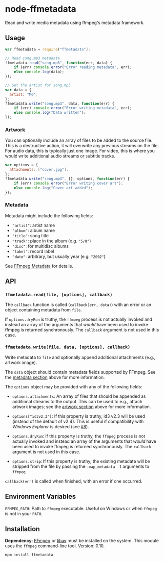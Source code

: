 # node-ffmetadata

Read and write media metadata using ffmpeg's metadata framework.

## Usage

```js
var ffmetadata = require("ffmetadata");

// Read song.mp3 metadata
ffmetadata.read("song.mp3", function(err, data) {
	if (err) console.error("Error reading metadata", err);
	else console.log(data);
});

// Set the artist for song.mp3
var data = {
  artist: "Me",
};
ffmetadata.write("song.mp3", data, function(err) {
	if (err) console.error("Error writing metadata", err);
	else console.log("Data written");
});

```
### Artwork

You can optionally include an array of files to be added to the source
file. This is a destructive action, it will overwrite any previous
streams on the file. For audio data, this is typically just one image.
For video, this is where you would write additional audio streams or
subtitle tracks.

```js
var options = {
  attachments: ["cover.jpg"],
};
ffmetadata.write("song.mp3", {}, options, function(err) {
	if (err) console.error("Error writing cover art");
	else console.log("Cover art added");
});
```
### Metadata

Metadata might include the following fields:

 * `"artist"`: artist name
 * `"album"`: album name
 * `"title"`: song title
 * `"track"`: place in the album (e.g. `"5/8"`)
 * `"disc"`: for multidisc albums
 * `"label"`: record label
 * `"date"`: arbitrary, but usually year (e.g. `"2002"`)

See [FFmpeg Metadata][] for details.

[ffmpeg metadata]: http://wiki.multimedia.cx/index.php?title=FFmpeg_Metadata

## API

### `ffmetadata.read(file, [options], callback)`

The `callback` function is called (`callback(err, data)`) with an error
or an object containing metadata from `file`.

If `options.dryRun` is truthy, the `ffmpeg` process is not actually
invoked and instead an array of the arguments that *would* have been
used to invoke ffmpeg is returned synchronously.  The `callback`
argument is not used in this case.

### `ffmetadata.write(file, data, [options], callback)`

Write metadata to `file` and optionally append additional attachments
(e.g., artwork image).

The `data` object should contain metadata fields supported by FFmpeg.
See the [metadata section](#metadata) above for more information.

The `options` object may be provided with any of the following fields:

 * `options.attachments`: An array of files that should be appended as
   additional streams to the output. This can be used to e.g., attach
   artwork images; see the [artwork section](#artwork) above for more
   information.

 * `options["id3v2.3"]`: If this property is truthy, id3 v2.3 will be
   used (instead of the default of v2.4). This is useful if
   compatibility with *Windows Explorer* is desired (see [#8][pull8]).

 * `options.dryRun`: If this property is truthy, the `ffmpeg` process is
   not actually invoked and instead an array of the arguments that
   *would* have been used to invoke ffmpeg is returned synchronously.
   The `callback` argument is not used in this case.

 * `options.strip`: If this property is truthy, the existing metadata
   will be stripped from the file by passing the `-map_metadata -1`
   arguments to `ffmpeg`.

[pull8]: https://github.com/parshap/node-ffmetadata/pull/8

`callback(err)` is called when finished, with an error if one occurred.

## Environment Variables

`FFMPEG_PATH`: Path to `ffmpeg` executable. Useful on Windows or when
`ffmpeg` is not in your `PATH`.

## Installation

**Dependency**: [FFmpeg][] or [libav][] must be installed on the system.
This module uses the `ffmpeg` command-line tool. Version: 0.10.

[ffmpeg]: http://www.ffmpeg.org
[libav]: http://www.libav.org/avconv.html

```
npm install ffmetadata
```
